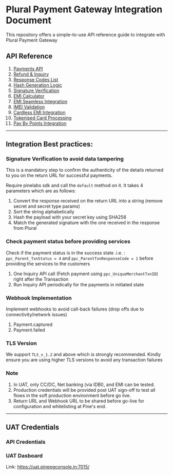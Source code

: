 # Plural Payment Gateway Integration Document

This repository offers a simple-to-use API reference guide to integrate with Plural Payment Gateway


## API Reference

1. [Payments API](https://github.com/pluralonline/plural-pg-docs/blob/main/Payment%20API%20v2.1.pdf)
2. [Refund & Inquiry](https://github.com/pluralonline/plural-pg-docs/blob/main/Refund-Inquiry%20API%20v2.1.pdf)
3. [Response Codes List](https://github.com/pluralonline/plural-pg-docs/blob/main/Plural-Edge-Response-Codes.pdf)
4. [Hash Generation Logic](https://github.com/pluralonline/plural-pg-docs/blob/main/HashGeneration.pdf)
5. [Signature Verification](https://github.com/pluralonline/plural-pg-docs/blob/main/Signature%20Verification.pdf)
6. [EMI Calculator](https://github.com/pluralonline/plural-pg-docs/blob/main/EMI%20Calculator%20v2.1.pdf)
7. [EMI Seamless Integration](https://github.com/pluralonline/plural-pg-docs/blob/main/EMI%20Seamless%20v2.1.pdf)
8. [IMEI Validation](https://github.com/pluralonline/plural-pg-docs/blob/main/IMEI%20Validation%20v2.1.pdf)
9. [Cardless EMI Integration](https://github.com/pluralonline/plural-pg-docs/tree/main/Cardless%20EMI)
10. [Tokenised Card Processing](https://github.com/pluralonline/plural-pg-docs/blob/main/Tokenization%20Payment%20Processing%20API.pdf)
11. [Pay By Points Integration](https://github.com/pluralonline/plural-pg-docs/tree/main/PaybyPoints%20V2.1)

---

## Integration Best practices:

### Signature Verification to avoid data tampering

This is a mandatory step to confirm the authenticity of the details returned to you on the return URL for successful payments.

Require pinelabs sdk and call the `default` method on it. It takes 4 parameters which are as follows:

1. Convert the response received on the return URL into a string (remove secret and secret type params)
2. Sort the string alphabetically
3. Hash the payload with your secret key using SHA256
4. Match the generated signature with the one received in the response from Plural

### Check payment status before providing services

Check if the payment status is in the success state .i.e. : `ppc_Parent_TxnStatus = 4` and `ppc_ParentTxnResponseCode = 1` before providing the services to the customers

1. One Inquiry API call (Fetch payment using `ppc_UniqueMerchantTxnID`) right after the Transaction
2. Run Inquiry API periodically for the payments in initiated state

### Webhook Implementation

Implement webhooks to avoid call-back failures (drop offs due to connectivity/network issues)

1. Payment.captured
2. Payment.failed

### TLS Version

We support `TLS_v_1.2` and above which is strongly recommended. Kindly ensure you are using higher TLS versions to avoid any transaction failures

### Note

1. In UAT, only CC/DC, Net banking (via IDBI), and EMI can be tested.
2. Production credentials will be provided post UAT sign-off to test all flows in the soft production environment before go live.
3. Return URL and Webhook URL to be shared before go-live for configuration and whitelisting at Pine's end.

---

## UAT Credentials

### API Credentials

### UAT Dasboard

Link: https://uat.pinepgconsole.in:7015/

 


